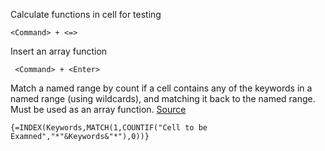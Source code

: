 Calculate functions in cell for testing
```
<Command> + <=>
```

Insert an array function

```
 <Command> + <Enter>
 ```

Match a named range by count if a cell contains any of the keywords in a named range (using wildcards), and matching it back to the named range. Must be used as an array function.
[Source](http://blog.contextures.com/archives/2012/10/09/find-text-with-index-and-match/)

```
{=INDEX(Keywords,MATCH(1,COUNTIF("Cell to be Examned","*"&Keywords&"*"),0))}

```
